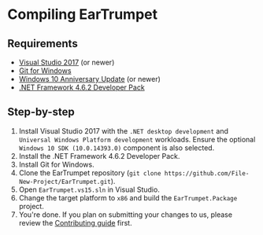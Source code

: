 # Compiling EarTrumpet

## Requirements
* [Visual Studio 2017](https://visualstudio.microsoft.com/vs/community/) (or newer)
* [Git for Windows](https://git-scm.com/download/win)
* [Windows 10 Anniversary Update](https://blogs.windows.com/windowsexperience/2016/08/02/how-to-get-the-windows-10-anniversary-update/#GD97Eq04wJA7S4P7.97) (or newer)
* [.NET Framework 4.6.2 Developer Pack](https://www.microsoft.com/net/download/thank-you/net462-developer-pack)

## Step-by-step
1. Install Visual Studio 2017 with the `.NET desktop development` and `Universal Windows Platform development` workloads. Ensure the optional `Windows 10 SDK (10.0.14393.0)` component is also selected.
2. Install the .NET Framework 4.6.2 Developer Pack.
3. Install Git for Windows.
4. Clone the EarTrumpet repository (`git clone https://github.com/File-New-Project/EarTrumpet.git`).
5. Open `EarTrumpet.vs15.sln` in Visual Studio.
6. Change the target platform to `x86` and build the `EarTrumpet.Package` project.
7. You're done. If you plan on submitting your changes to us, please review the [Contributing guide](https://github.com/File-New-Project/EarTrumpet/blob/master/CONTRIBUTING.md) first.